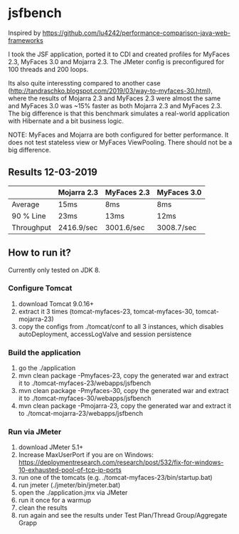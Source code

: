 # jsfbench

Inspired by https://github.com/lu4242/performance-comparison-java-web-frameworks

I took the JSF application, ported it to CDI and created profiles for MyFaces 2.3, MyFaces 3.0 and Mojarra 2.3.
The JMeter config is preconfigured for 100 threads and 200 loops.

Its also quite interessting compared to another case (http://tandraschko.blogspot.com/2019/03/way-to-myfaces-30.html), where the results of Mojarra 2.3 and MyFaces 2.3 were almost the same and MyFaces 3.0 was ~15% faster as both Mojarra 2.3 and MyFaces 2.3.
The big difference is that this benchmark simulates a real-world application with Hibernate and a bit business logic.

NOTE:
MyFaces and Mojarra are both configured for better performance. It does not test stateless view or MyFaces ViewPooling. There should not be a big difference.

## Results 12-03-2019

|            | Mojarra 2.3 | MyFaces 2.3 | MyFaces 3.0 |
| --- | --- | --- | --- |
| Average    |        15ms |         8ms |         8ms |
| 90 % Line  |        23ms |        13ms |        12ms |
| Throughput |  2416.9/sec |  3001.6/sec |  3008.7/sec |


## How to run it? 

Currently only tested on JDK 8.

### Configure Tomcat
1) download Tomcat 9.0.16+
2) extract it 3 times (tomcat-myfaces-23, tomcat-myfaces-30, tomcat-mojarra-23)
3) copy the configs from ./tomcat/conf to all 3 instances, which disables autoDeployment, accessLogValve and session persistence

### Build the application
1) go the ./application
2) mvn clean package -Pmyfaces-23, copy the generated war and extract it to ./tomcat-myfaces-23/webapps/jsfbench
3) mvn clean package -Pmyfaces-30, copy the generated war and extract it to ./tomcat-myfaces-30/webapps/jsfbench
4) mvn clean package -Pmojarra-23, copy the generated war and extract it to ./tomcat-mojarra-23/webapps/jsfbench

### Run via JMeter
1) download JMeter 5.1+
2) Increase MaxUserPort if you are on Windows: https://deploymentresearch.com/research/post/532/fix-for-windows-10-exhausted-pool-of-tcp-ip-ports
3) run one of the tomcats (e.g. ./tomcat-myfaces-23/bin/startup.bat)
4) run jmeter (./jmeter/bin/jmeter.bat)
5) open the ./application.jmx via JMeter
6) run it once for a warmup
7) clean the results
8) run again and see the results under Test Plan/Thread Group/Aggregate Grapp


